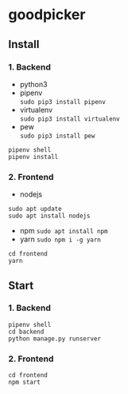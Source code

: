 # goodpicker

## Install

### 1. Backend

- python3
- pipenv  
  `sudo pip3 install pipenv`
- virtualenv  
  `sudo pip3 install virtualenv`
- pew  
  `sudo pip3 install pew`
```
pipenv shell
pipenv install
```
### 2. Frontend
- nodejs 
 ```
 sudo apt update
 sudo apt install nodejs
 ```
- npm 
 `sudo apt install npm`
- yarn 
 `sudo npm i -g yarn`
```
cd frontend
yarn
```

## Start

### 1. Backend

```
pipenv shell
cd backend
python manage.py runserver
```

### 2. Frontend

```
cd frontend
npm start
```
